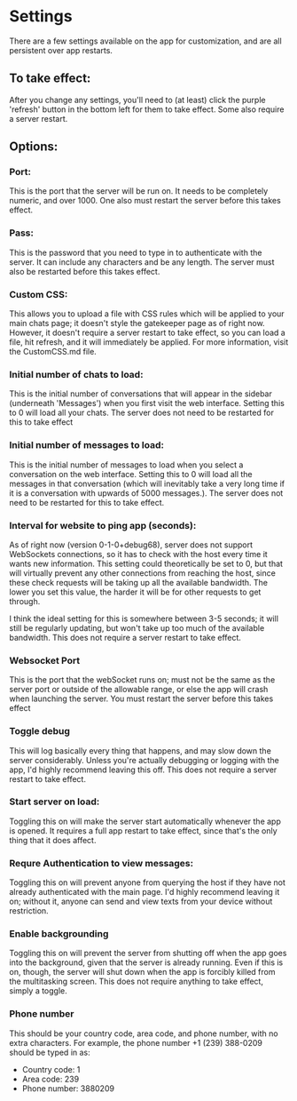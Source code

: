 # Settings

There are a few settings available on the app for customization, and are all persistent over app restarts.

## To take effect:

After you change any settings, you'll need to (at least) click the purple 'refresh' button in the bottom left for them to take effect. Some also require a server restart.

## Options: 

### Port:
This is the port that the server will be run on. It needs to be completely numeric, and over 1000. One also must restart the server before this takes effect.

### Pass:
This is the password that you need to type in to authenticate with the server. It can include any characters and be any length. The server must also be restarted before this takes effect.

### Custom CSS:
This allows you to upload a file with CSS rules which will be applied to your main chats page; it doesn't style the gatekeeper page as of right now. However, it doesn't require a server restart to take effect, so you can load a file, hit refresh, and it will immediately be applied. For more information, visit the CustomCSS.md file.

### Initial number of chats to load:
This is the initial number of conversations that will appear in the sidebar (underneath 'Messages') when you first visit the web interface. Setting this to 0 will load all your chats. The server does not need to be restarted for this to take effect

### Initial number of messages to load: 
This is the initial number of messages to load when you select a conversation on the web interface. Setting this to 0 will load all the messages in that conversation (which will inevitably take a very long time if it is a conversation with upwards of 5000 messages.). The server does not need to be restarted for this to take effect.

### Interval for website to ping app (seconds):
As of right now (version 0-1-0+debug68), server does not support WebSockets connections, so it has to check with the host every time it wants new information. This setting could theoretically be set to 0, but that will virtually prevent any other connections from reaching the host, since these check requests will be taking up all the available bandwidth. The lower you set this value, the harder it will be for other requests to get through.

I think the ideal setting for this is somewhere between 3-5 seconds; it will still be regularly updating, but won't take up too much of the available bandwidth. This does not require a server restart to take effect.

### Websocket Port
This is the port that the webSocket runs on; must not be the same as the server port or outside of the allowable range, or else the app will crash when launching the server. You must restart the server before this takes effect

### Toggle debug
This will log basically every thing that happens, and may slow down the server considerably. Unless you're actually debugging or logging with the app, I'd highly recommend leaving this off. This does not require a server restart to take effect.

### Start server on load:
Toggling this on will make the server start automatically whenever the app is opened. It requires a full app restart to take effect, since that's the only thing that it does affect.

### Requre Authentication to view messages:
Toggling this on will prevent anyone from querying the host if they have not already authenticated with the main page. I'd highly recommend leaving it on; without it, anyone can send and view texts from your device without restriction.

### Enable backgrounding
Toggling this on will prevent the server from shutting off when the app goes into the background, given that the server is already running. Even if this is on, though, the server will shut down when the app is forcibly killed from the multitasking screen. This does not require anything to take effect, simply a toggle.

### Phone number
This should be your country code, area code, and phone number, with no extra characters. For example, the phone number +1 (239) 388-0209 should be typed in as:
- Country code: 1
- Area code: 239
- Phone number: 3880209
